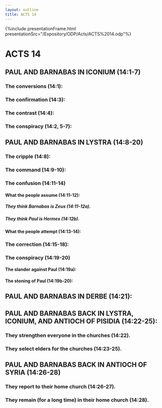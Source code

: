 ```yaml
---
layout: outline
title: ACTS 14
---
```

{%include presentationFrame.html presentationSrc="/Expository/ODP/Acts/ACTS%2014.odp"%}

# ACTS 14 
## PAUL AND BARNABAS IN ICONIUM (14:1-7) 
###  The conversions (14:1): 
###  The confirmation (14:3): 
###  The contrast (14:4): 
###  The conspiracy (14:2, 5-7): 
## PAUL AND BARNABAS IN LYSTRA (14:8-20) 
###  The cripple (14:8): 
###  The command (14:9-10): 
###  The confusion (14:11-14) 
####  What the people assume (14:11-12): 
#####  They think Barnabas is Zeus (14:11-12a). 
#####  They think Paul is Hermes (14:12b). 
####  What the people attempt (14:13-14): 
###  The correction (14:15-18): 
###  The conspiracy (14:19-20) 
####  The slander against Paul (14:19a): 
####  The stoning of Paul (14:19b-20): 
## PAUL AND BARNABAS IN DERBE (14:21): 
## PAUL AND BARNABAS BACK IN LYSTRA, ICONIUM, AND ANTIOCH OF PISIDIA (14:22-25): 
###  They strengthen everyone in the churches (14:22). 
###  They select elders for the churches (14:23-25). 
## PAUL AND BARNABAS BACK IN ANTIOCH OF SYRIA (14:26-28) 
###  They report to their home church (14:26-27). 
###  They remain (for a long time) in their home church (14:28). 
